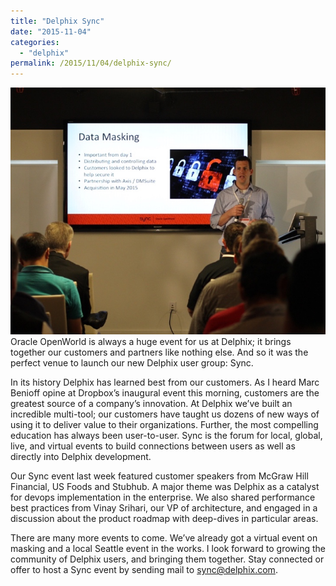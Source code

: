 ```yaml
---
title: "Delphix Sync"
date: "2015-11-04"
categories:
  - "delphix"
permalink: /2015/11/04/delphix-sync/
---
```


<img src="images/ahl_sync.jpg" alt="Description" class="float-right"> Oracle OpenWorld is always a huge event for us at Delphix; it brings together our customers and partners like nothing else. And so it was the perfect venue to launch our new Delphix user group: Sync.

In its history Delphix has learned best from our customers. As I heard Marc Benioff opine at Dropbox’s inaugural event this morning, customers are the greatest source of a company’s innovation. At Delphix we’ve built an incredible multi-tool; our customers have taught us dozens of new ways of using it to deliver value to their organizations. Further, the most compelling education has always been user-to-user. Sync is the forum for local, global, live, and virtual events to build connections between users as well as directly into Delphix development.

Our Sync event last week featured customer speakers from McGraw Hill Financial, US Foods and Stubhub. A major theme was Delphix as a catalyst for devops implementation in the enterprise. We also shared performance best practices from Vinay Srihari, our VP of architecture, and engaged in a discussion about the product roadmap with deep-dives in particular areas.

There are many more events to come. We’ve already got a virtual event on masking and a local Seattle event in the works. I look forward to growing the community of Delphix users, and bringing them together. Stay connected or offer to host a Sync event by sending mail to [sync@delphix.com](mailto:sync@delphix.com).
